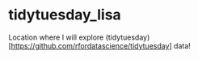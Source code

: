 # tidytuesday_lisa
Location where I will explore (tidytuesday)[https://github.com/rfordatascience/tidytuesday] data!


